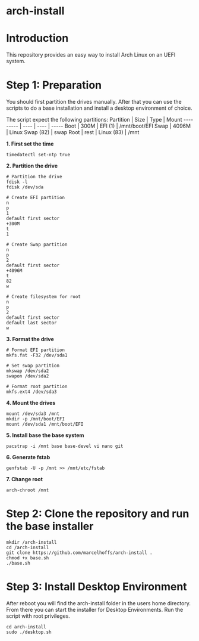 # arch-install

# Introduction
This repository provides an easy way to install Arch Linux on an UEFI system.

# Step 1: Preparation
You should first partition the drives manually. After that you can use the scripts to do a base installation and install a desktop environment of choice.

The script expect the following partitions:
Partition | Size | Type | Mount
--------- | ---- | ---- | -----
Boot | 300M | EFI (1) | /mnt/boot/EFI
Swap | 4096M | Linux Swap (82) | swap
Root | rest | Linux (83) | /mnt

**1. First set the time**
```
timedatectl set-ntp true
```

**2. Partition the drive**
```
# Partition the drive
fdisk -l
fdisk /dev/sda

# Create EFI partition
n
p
1
default first sector
+300M
t
1

# Create Swap partition
n
p
2
default first sector
+4096M
t
82
w

# Create filesystem for root
n
p
2
default first sector
default last sector
w
```

**3. Format the drive**
```
# Format EFI partition
mkfs.fat -F32 /dev/sda1

# Set swap partition
mkswap /dev/sda2
swapon /dev/sda2

# Format root partition
mkfs.ext4 /dev/sda3
```

**4. Mount the drives**
```
mount /dev/sda3 /mnt
mkdir -p /mnt/boot/EFI
mount /dev/sda1 /mnt/boot/EFI
```

**5. Install base the base system**
```
pacstrap -i /mnt base base-devel vi nano git 
```

**6. Generate fstab**
```
genfstab -U -p /mnt >> /mnt/etc/fstab
```

**7. Change root**
```
arch-chroot /mnt
```

# Step 2: Clone the repository and run the base installer
```
mkdir /arch-install
cd /arch-install
git clone https://github.com/marcelhoffs/arch-install .
chmod +x base.sh
./base.sh
```

# Step 3: Install Desktop Environment
After reboot you will find the arch-install folder in the users home directory.
From there you can start the installer for Desktop Environments. Run the script with root privileges.
```
cd arch-install
sudo ./desktop.sh
```
